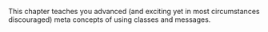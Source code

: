 This chapter teaches you advanced (and exciting yet in most circumstances discouraged) meta concepts of using classes and messages.